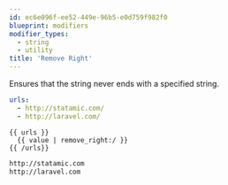 ```yaml
---
id: ec6e096f-ee52-449e-96b5-e0d759f982f0
blueprint: modifiers
modifier_types:
  - string
  - utility
title: 'Remove Right'
---
```

Ensures that the string never ends with a specified string.

```yaml
urls:
  - http://statamic.com/
  - http://laravel.com/
```

```
{{ urls }}
  {{ value | remove_right:/ }}
{{ /urls}}
```

```html
http://statamic.com
http://laravel.com
```

